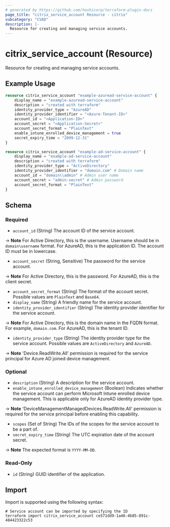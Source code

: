 ```yaml
---
# generated by https://github.com/hashicorp/terraform-plugin-docs
page_title: "citrix_service_account Resource - citrix"
subcategory: "CVAD"
description: |-
  Resource for creating and managing service accounts.
---
```


# citrix_service_account (Resource)

Resource for creating and managing service accounts.

## Example Usage

```terraform
resource citrix_service_account "example-azuread-service-account" {
    display_name = "example-azuread-service-account"
    description = "created with terraform"
    identity_provider_type = "AzureAD"
    identity_provider_identifier = "<Azure-Tenant-ID>"
    account_id = "<Application-ID>"
    account_secret = "<Application-Secret>"
    account_secret_format = "PlainText"
    enable_intune_enrolled_device_management = true
    secret_expiry_time = "2099-12-31"
}

resource citrix_service_account "example-ad-service-account" {
    display_name = "example-ad-service-account"
    description = "created with terraform"
    identity_provider_type = "ActiveDirectory"
    identity_provider_identifier = "domain.com" # Domain name
    account_id = "domain\\admin" # Admin user name
    account_secret = "admin-secret" # Admin password
    account_secret_format = "PlainText"
}
```

<!-- schema generated by tfplugindocs -->
## Schema

### Required

- `account_id` (String) The account ID of the service account.

 -> **Note** For Active Directory, this is the username. Username should be in `domain\username` format. For AzureAD, this is the application ID. The account ID must be in lowercase.
- `account_secret` (String, Sensitive) The password for the service account.

 -> **Note** For Active Directory, this is the password. For AzureAD, this is the client secret.
- `account_secret_format` (String) The format of the account secret. Possible values are `PlainText` and `Base64`.
- `display_name` (String) A friendly name for the service account.
- `identity_provider_identifier` (String) The identity provider identifier for the service account.

 -> **Note** For Active Directory, this is the domain name in the FQDN format. For example, `domain.com`. For AzureAD, this is the tenant ID.
- `identity_provider_type` (String) The identity provider type for the service account. Possible values are `ActiveDirectory` and `AzureAD`.

 -> **Note** 'Device.ReadWrite.All' permission is required for the service principal for Azure AD joined device management.

### Optional

- `description` (String) A description for the service account.
- `enable_intune_enrolled_device_management` (Boolean) Indicates whether the service account can perform Microsoft Intune enrolled device management. This is applicable only for AzureAD identity provider type.

 -> **Note** 'DeviceManagementManagedDevices.ReadWrite.All' permission is required for the service principal before enabling this capability.
- `scopes` (Set of String) The IDs of the scopes for the service account to be a part of.
- `secret_expiry_time` (String) The UTC expiration date of the account secret.

 -> **Note** The expected format is `YYYY-MM-DD`.

### Read-Only

- `id` (String) GUID identifier of the application.

## Import

Import is supported using the following syntax:

```shell
# Service account can be imported by specifying the ID
terraform import citrix_service_account ce571dd9-1a46-4b85-891c-484423322c53
```